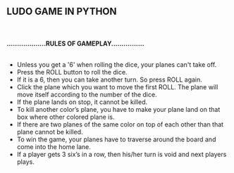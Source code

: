 <h2>LUDO GAME IN PYTHON</h2><br/>
<br/>
<strong>...................RULES OF GAMEPLAY................</strong><br/>
<br/>
<ul>
<li>Unless you get a '6' when rolling the dice, your planes can't take off.</li>
<li>Press the ROLL button to roll the dice.</li>
<li>If it is a 6, then you can take another turn. So press ROLL again.</li>
<li>Click the plane which you want to move the first ROLL. The plane will move itself according to the number of the dice.</li>
<li>If the plane lands on stop, it cannot be killed.</li>
<li>To kill another color’s plane, you have to make your plane land on that box where other colored plane is.</li>
<li>If there are two planes of the same color on top of each other than that plane cannot be killed.</li>
<li>To win the game, your planes have to traverse around the board and come into the home lane.</li>
<li>If a player gets 3 six’s in a row, then his/her turn is void and next players plays.</li>
</ul>
